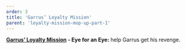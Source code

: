 ```yaml
---
order: 3
title: 'Garrus’ Loyalty Mission'
parent: 'loyalty-mission-mop-up-part-1'
---
```


**[Garrus’ Loyalty Mission](https://www.rpgsite.net/feature/11111-mass-effect-2-loyalty-missions-consequences-how-to-gain-loyalty-resolve-conflicts#garrus-loyalty-mission) - Eye for an Eye:** help Garrus get his revenge.
